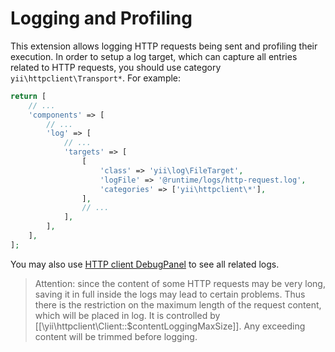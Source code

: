 Logging and Profiling
=====================

This extension allows logging HTTP requests being sent and profiling their execution.
In order to setup a log target, which can capture all entries related to HTTP requests, you should
use category `yii\httpclient\Transport*`. For example:

```php
return [
    // ...
    'components' => [
        // ...
        'log' => [
            // ...
            'targets' => [
                [
                    'class' => 'yii\log\FileTarget',
                    'logFile' => '@runtime/logs/http-request.log',
                    'categories' => ['yii\httpclient\*'],
                ],
                // ...
            ],
        ],
    ],
];
```

You may also use [HTTP client DebugPanel](topics-debug.md) to see all related logs.

> Attention: since the content of some HTTP requests may be very long, saving it in full inside the logs
  may lead to certain problems. Thus there is the restriction on the maximum length of the request content,
  which will be placed in log. It is controlled by [[\yii\httpclient\Client::$contentLoggingMaxSize]].
  Any exceeding content will be trimmed before logging.
